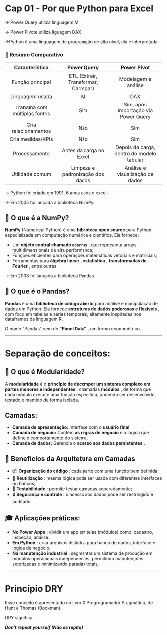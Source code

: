 # Cap 01 - Por que Python para Excel

-> Power Query utiliza linguagem M

-> Power Pivote utiliza liguagem DAX

->Python é uma linguagem de programção de alto nível, ela é interpretada.

### 🧠 **Resumo Comparativo**

|        Característica        |        **Power Query**        |           **Power Pivot**           |
| :----------------------------: | :----------------------------------: | :---------------------------------------: |
|       Função principal       | ETL (Extrair, Transformar, Carregar) |           Modelagem e análise           |
|        Linguagem usada        |                  M                  |                    DAX                    |
| Trabalha com múltiplas fontes |                 Sim                 |  Sim, após importação via Power Query  |
|      Cria relacionamentos      |                 Não                 |                    Sim                    |
|       Cria medidas/KPIs       |                 Não                 |                    Sim                    |
|         Processamento         |       Antes da carga no Excel       | Depois da carga, dentro do modelo tabular |
|        Utilidade comum        |  Limpeza e padronização dos dados  |    Análise e visualização de dados    |

-> Python foi criado em 1991, 6 anos após o excel.

-> Em 2005 foi lançada a biblioteca NumPy.

## 🧪 O que é a NumPy?

**NumPy** (Numerical Python) é uma **biblioteca open source** para Python, especializada em computação numérica e científica. Ela fornece:

* Um  **objeto central chamado `ndarray`** , que representa arrays multidimensionais de alta performance;
* Funções eficientes para operações matemáticas vetoriais e matriciais;
* Ferramentas para  **álgebra linear** ,  **estatística** ,  **transformadas de Fourier** , entre outras.

-> Em 2008 foi lançada a biblioteca Pandas.

## 🐼 O que é o Pandas?

**Pandas** é uma **biblioteca de código aberto** para análise e manipulação de dados em Python. Ela fornece  **estruturas de dados poderosas e flexíveis** , com foco em tabelas e séries temporais, altamente inspiradas nos dataframes da linguagem R.

O nome "Pandas" vem de  **"Panel Data"** , um termo econométrico.


---



# Separação de conceitos:

## 🧩 O que é Modularidade?

A **modularidade** é o  **princípio de decompor um sistema complexo em partes menores e independentes** , chamadas  **módulos** , de forma que cada módulo execute uma função específica, podendo ser desenvolvido, testado e mantido de forma isolada.

## Camadas:

* **Camada de apresentação:** Interface com o **usuário final**
* **Camada de negócio:** Contém **as regras de negócio** e a lógica que define o comportamento do sistema.
* **Camada de dados:** Gerencia o  **acesso aos dados persistentes** .

## 🎯 Benefícios da Arquitetura em Camadas

* 📦  **Organização do código** : cada parte com uma função bem definida;
* 🔁  **Reutilização** : mesma lógica pode ser usada com diferentes interfaces ou bancos;
* 🧪  **Testabilidade** : permite testar camadas separadamente;
* 🔒  **Segurança e controle** : o acesso aos dados pode ser restringido e auditado.

## 🎓 Aplicações práticas:

* **No Power Apps** : dividir um app em telas (módulos) como: cadastro, inspeção, análise.
* **Em Python** : criar arquivos distintos para banco de dados, interface e lógica de negócio.
* **Na manutenção industrial** : segmentar um sistema de produção em módulos operacionais independentes, permitindo manutenções setorizadas e minimizando paradas totais.



---

# Princípio DRY


Esse conceito é apresentado no livro O Progrogramador Pragmático, de Hunt e Thomas (Bookman).

DRY significa:

***Don't repeat yourself (Não se repita)***
